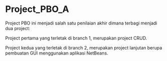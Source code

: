# Project_PBO_A

Project PBO ini menjadi salah satu penilaian akhir dimana terbagi menjadi dua project:

Project pertama yang terletak di branch 1, merupakan project CRUD.

Project kedua yang terletak di branch 2, merupakan project lanjutan berupa pembuatan GUI menggunakan aplikasi NetBeans.
